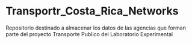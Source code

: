 # Transportr_Costa_Rica_Networks
Repositorio destinado a almacenar los datos de las agencias que forman parte del proyecto Transporte Publico del Laboratorio Experimental
